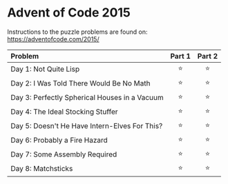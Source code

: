 ﻿# Advent of Code 2015

Instructions to the puzzle problems are found on: https://adventofcode.com/2015/

| **Problem**                                   | Part 1 | Part 2 |
|:----------------------------------------------|:------:|:------:|
| Day 1: Not Quite Lisp                         | :star: | :star: |
| Day 2: I Was Told There Would Be No Math      | :star: | :star: |
| Day 3: Perfectly Spherical Houses in a Vacuum | :star: | :star: |
| Day 4: The Ideal Stocking Stuffer             | :star: | :star: |
| Day 5: Doesn't He Have Intern-Elves For This? | :star: | :star: |
| Day 6: Probably a Fire Hazard                 | :star: | :star: |
| Day 7: Some Assembly Required                 | :star: | :star: |
| Day 8: Matchsticks                            | :star: | :star: |